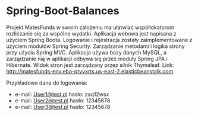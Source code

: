 # Spring-Boot-Balances
Projekt MatesFunds w swoim założeniu ma ułatwiać współlokatorom rozliczanie się za wspólne wydatki. 
Aplikacja webowa jest napisana z użyciem Spring Boota. Logowanie i rejestracja zostały zaimplementowane z użyciem modułów Spring Security. Zarządzanie metodami i logika strony przy użyciu Spring MVC. Aplikacja używa bazy danych MySQL, a zarządzanie nią w aplikacji odbywa się przez moduły Spring JPA i Hibernate. Widok stron jest zarządzany przez silnik Thymeleaf.
Link: http://matesfunds-env.eba-ptvvxrts.us-east-2.elasticbeanstalk.com

Przykładowe dane do logowania:
- e-mail: User1@test.pl   hasło: zaq12wsx
- e-mail: User2@test.pl   hasło: 12345678
- e-mail: User3@test.pl   hasło: 12345678
